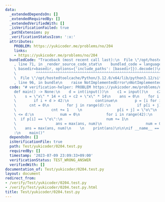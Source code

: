 ```yaml
---
data:
  _extendedDependsOn: []
  _extendedRequiredBy: []
  _extendedVerifiedWith: []
  _isVerificationFailed: true
  _pathExtension: py
  _verificationStatusIcon: ':x:'
  attributes:
    PROBLEM: https://yukicoder.me/problems/no/204
    links:
    - https://yukicoder.me/problems/no/204
  bundledCode: "Traceback (most recent call last):\n  File \"/opt/hostedtoolcache/Python/3.12.0/x64/lib/python3.12/site-packages/onlinejudge_verify/documentation/build.py\"\
    , line 71, in _render_source_code_stat\n    bundled_code = language.bundle(stat.path,\
    \ basedir=basedir, options={'include_paths': [basedir]}).decode()\n          \
    \         ^^^^^^^^^^^^^^^^^^^^^^^^^^^^^^^^^^^^^^^^^^^^^^^^^^^^^^^^^^^^^^^^^^^^^^^^^^^^^^^^^\n\
    \  File \"/opt/hostedtoolcache/Python/3.12.0/x64/lib/python3.12/site-packages/onlinejudge_verify/languages/python.py\"\
    , line 96, in bundle\n    raise NotImplementedError\nNotImplementedError\n"
  code: "# verification-helper: PROBLEM https://yukicoder.me/problems/no/204\n\n\n\
    def main() -> None:\n    d = int(input())\n    c1 = input()\n    c2 = input()\n\
    \    s = \"x\" * 14 + c1 + c2 + \"x\" * 14\n    ans = 0\n    for i in range(27):\n\
    \        if i + d > 42:\n            continue\n        p = [i for i in s]\n  \
    \      cnt = 0\n        for j in range(d):\n            if p[i + j] == \"x\":\n\
    \                cnt += 1    \n                p[i + j] = \"o\"\n        if cnt\
    \ <= d:\n            num = 0\n            for i in range(42):\n              \
    \  if p[i] == \"o\":\n                    num += 1\n                else:\n  \
    \                  ans = max(ans, num)\n                    num = 0\n        \
    \    ans = max(ans, num)\n    \n    print(ans)\n\n\nif __name__ == \"__main__\"\
    :\n    main()"
  dependsOn: []
  isVerificationFile: true
  path: Test/yukicoder/0204.test.py
  requiredBy: []
  timestamp: '2023-07-09 23:09:33+09:00'
  verificationStatus: TEST_WRONG_ANSWER
  verifiedWith: []
documentation_of: Test/yukicoder/0204.test.py
layout: document
redirect_from:
- /verify/Test/yukicoder/0204.test.py
- /verify/Test/yukicoder/0204.test.py.html
title: Test/yukicoder/0204.test.py
---
```

